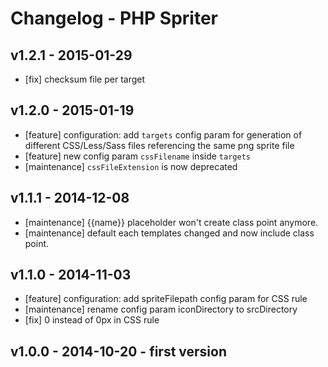 # Changelog - PHP Spriter

## v1.2.1 - 2015-01-29

* [fix] checksum file per target

## v1.2.0 - 2015-01-19

* [feature] configuration: add `targets` config param for generation of different CSS/Less/Sass files referencing the same png sprite file
* [feature] new config param `cssFilename` inside `targets`
* [maintenance] `cssFileExtension` is now deprecated

## v1.1.1 - 2014-12-08

* [maintenance] {{name}} placeholder won't create class point anymore.
* [maintenance] default each templates changed and now include class point.

## v1.1.0 - 2014-11-03

* [feature] configuration: add spriteFilepath config param for CSS rule
* [maintenance] rename config param iconDirectory to srcDirectory
* [fix] 0 instead of 0px in CSS rule

## v1.0.0 - 2014-10-20  - first version
